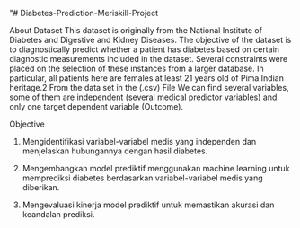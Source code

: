 "# Diabetes-Prediction-Meriskill-Project

About Dataset 
This dataset is originally from the National Institute of Diabetes and Digestive and Kidney Diseases. The objective of the dataset is to diagnostically predict whether a patient has diabetes based on certain diagnostic measurements included in the dataset. Several constraints were placed on the selection of these instances from a larger database. 
In particular, all patients here are females at least 21 years old of Pima Indian heritage.2 From the data set in the (.csv) File We can find several variables, some of them are independent (several medical predictor variables) and only one target dependent variable (Outcome).

Objective
1.	Mengidentifikasi variabel-variabel medis yang independen dan menjelaskan hubungannya dengan hasil diabetes.

2.	Mengembangkan model prediktif menggunakan machine learning untuk memprediksi diabetes berdasarkan variabel-variabel medis yang diberikan.


3.	Mengevaluasi kinerja model prediktif untuk memastikan akurasi dan keandalan prediksi.
